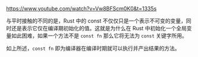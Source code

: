 https://www.youtube.com/watch?v=Vw8BFScm0K0&t=1335s

与平时接触的不同的是，Rust 中的 const 不仅仅只是一个表示不可变的变量，同时还是表示它仅在编译期初始化的值。这就是为什么在 Rust 中初始化一个全局变量如此困难，如果一个方法不是 `const fn` 那么它将无法为 `const` 关键字所用。

如上所述，`const fn` 即为编译器在编译时期就可以执行并产出结果的方法。